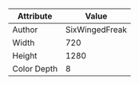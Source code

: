 # 
| Attribute | Value |
| ---  | ---     |
| Author | SixWingedFreak |
| Width | 720 |
| Height | 1280 |
| Color Depth | 8 |
